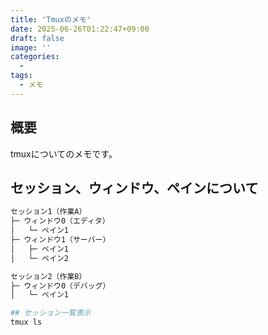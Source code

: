 ```yaml
---
title: 'Tmuxのメモ'
date: 2025-06-26T01:22:47+09:00
draft: false
image: ''
categories:
  - 
tags:
  - メモ
---
```


## 概要
tmuxについてのメモです。

## セッション、ウィンドウ、ペインについて

```markdown
セッション1（作業A）
├─ ウィンドウ0（エディタ）
│   └─ ペイン1
├─ ウィンドウ1（サーバー）
│   ├─ ペイン1
│   └─ ペイン2

セッション2（作業B）
├─ ウィンドウ0（デバッグ）
│   └─ ペイン1

```
```bash
## セッション一覧表示
tmux ls
```
